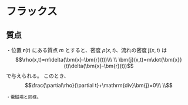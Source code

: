 



# フラックス

## 質点

・位置 $\bm{r}(t)$ にある質点 $m$ とすると、密度 $\rho(x,t)$、流れの密度 $\bm{j}(x,t)$ は
$$\rho(x,t)=m\delta(\bm{x}-\bm{r}(t))\\\ \\
\bm{j}(x,t)=m\dot{\bm{x}}(t)\delta(\bm{x}-\bm{r}(t))$$
で与えられる。
このとき、
$$\frac{\partial\rho}{\partial t}+\mathrm{div}\bm{j}=0\\\ \\$$

    ・電磁場と同様。



